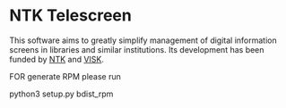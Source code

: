 # NTK Telescreen

This software aims to greatly simplify management of digital information screens in libraries and similar institutions. Its development has been funded by [NTK][] and [VISK][].

[NTK]: http://techlib.cz/
[VISK]: http://visk.nkp.cz/

FOR generate RPM please run

python3 setup.py bdist_rpm
